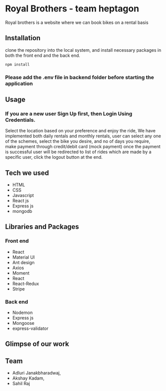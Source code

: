 # Royal Brothers - team heptagon

Royal brothers is a website where we can book bikes on a rental basis


## Installation

clone the repository into the local system, and install necessary packages in both the front end and the back end.
```bash
npm install
```

### Please add the .env file in backend folder before starting the application

## Usage
### If you are a new user Sign Up first, then Login Using Credentials.
Select the location based on your preference and enjoy the ride, We have implemented both daily rentals and monthly rentals, user can select any one of the schemes, select the bike you desire, and no of days you require, make payment through credit/debit card (mock payment) once the payment is successful user will be redirected to list of rides which are made by a specific user, click the logout button at the end.

## Tech we used

* HTML
* CSS
* Javascript
* React js
* Express js
* mongodb


## Libraries and Packages

### Front end

* React
* Material UI
* Ant design
* Axios
* Moment
* React
* React-Redux
* Stripe

### Back end

* Nodemon
* Express js
* Mongoose
* express-validator


## Glimpse of our work



## Team
* Adluri Janakbharadwaj, 
* Akshay Kadam, 
* Sahil Raj
